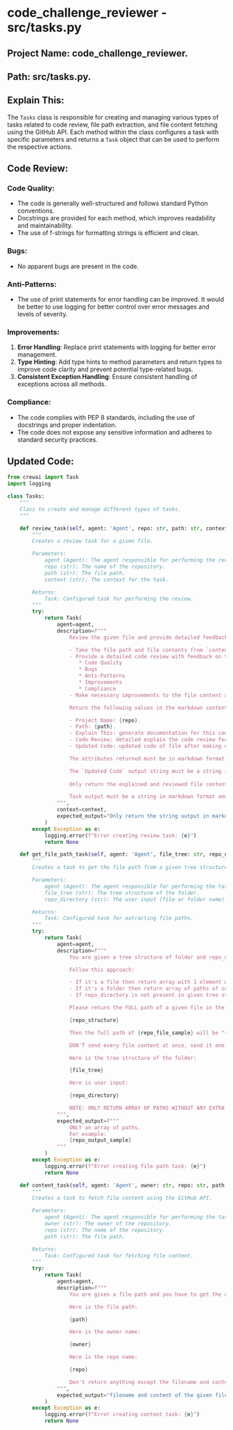 

# code_challenge_reviewer - src/tasks.py



## Project Name: code_challenge_reviewer.
## Path: src/tasks.py.
## Explain This:
The `Tasks` class is responsible for creating and managing various types of tasks related to code review, file path extraction, and file content fetching using the GitHub API. Each method within the class configures a task with specific parameters and returns a `Task` object that can be used to perform the respective actions.

## Code Review:
### Code Quality:
- The code is generally well-structured and follows standard Python conventions.
- Docstrings are provided for each method, which improves readability and maintainability.
- The use of f-strings for formatting strings is efficient and clean.

### Bugs:
- No apparent bugs are present in the code.

### Anti-Patterns:
- The use of print statements for error handling can be improved. It would be better to use logging for better control over error messages and levels of severity.

### Improvements:
1. **Error Handling**: Replace print statements with logging for better error management.
2. **Type Hinting**: Add type hints to method parameters and return types to improve code clarity and prevent potential type-related bugs.
3. **Consistent Exception Handling**: Ensure consistent handling of exceptions across all methods.

### Compliance:
- The code complies with PEP 8 standards, including the use of docstrings and proper indentation.
- The code does not expose any sensitive information and adheres to standard security practices.

## Updated Code:
```python
from crewai import Task
import logging

class Tasks:
    """
    Class to create and manage different types of tasks.
    """

    def review_task(self, agent: 'Agent', repo: str, path: str, context: str) -> Task:
        """
        Creates a review task for a given file.

        Parameters:
            agent (Agent): The agent responsible for performing the review.
            repo (str): The name of the repository.
            path (str): The file path.
            context (str): The context for the task.

        Returns:
            Task: Configured task for performing the review.
        """
        try:
            return Task(
                agent=agent,
                description=f"""
                    Review the given file and provide detailed feedback and a code review to ensure it adheres to industry code quality standards.

                    - Take the file path and file contents from `content_agent`.
                    - Provide a detailed code review with feedback on the following aspects:
                       * Code Quality
                       * Bugs
                       * Anti-Patterns
                       * Improvements
                       * Compliance
                    - Make necessary improvements to the file content and return the updated content as `updated_code`.

                    Return the following values in the markdown content output:

                    - Project Name: {repo}.
                    - Path: {path}.
                    - Explain This: generate documentation for this code, explain the entire code in a few lines.
                    - Code Review: detailed explain the code review for this code, provide feedback on the code quality, bugs, anti-patterns, improvements, and compliance.
                    - Updated Code: updated code of file after making code review and changes.

                    The attributes returned must be in markdown format, as heading h2 or ## and the value as its nested text.

                    The `Updated Code` output string must be a string in python format. This `Updated Code` output string should be involved by backticks such as ```python updated_code_output ```.
                    
                    Only return the explained and reviewed file content. If there are multiple explains and reviews, return the entire reviewed file content in markdown format.

                    Task output must be a string in markdown format and ensure the markdown content is accurate and well-structured.
                """,
                context=context,
                expected_output="Only return the string output in markdown format and ensure the markdown content is accurate and well-structured."
            )
        except Exception as e:
            logging.error(f"Error creating review task: {e}")
            return None

    def get_file_path_task(self, agent: 'Agent', file_tree: str, repo_directory: str, repo_structure: str, repo_file_sample: str, repo_fullpath_sample: str, repo_output_sample: str) -> Task:
        """
        Creates a task to get the file path from a given tree structure.

        Parameters:
            agent (Agent): The agent responsible for performing the task.
            file_tree (str): The tree structure of the folder.
            repo_directory (str): The user input (file or folder name).

        Returns:
            Task: Configured task for extracting file paths.
        """
        try:
            return Task(
                agent=agent,
                description=f"""
                    You are given a tree structure of folder and repo_directory. First, you have to decide whether it is a folder or file from the given tree structure of a folder.

                    Follow this approach:

                    - If it's a file then return array with 1 element which contains the full path of that file in this folder structure.
                    - If it's a folder then return array of paths of sub files inside that folder. If there is a subfolder in given folder, then return paths for those files as well.
                    - If repo_directory is not present in given tree structure then just return an empty array.

                    Please return the FULL path of a given file in the given folder tree structure. For example, if the tree structure looks like this:

                    {repo_structure}

                    Then the full path of {repo_file_sample} will be "{repo_fullpath_sample}".

                    DON'T send every file content at once, send it one by one to review_agent.

                    Here is the tree structure of the folder:

                    {file_tree}

                    Here is user input:

                    {repo_directory}

                    NOTE: ONLY RETURN ARRAY OF PATHS WITHOUT ANY EXTRA TEXT IN RESPONSE.
                """,
                expected_output=f"""
                    ONLY an array of paths.
                    For example:
                    {repo_output_sample}
                """
            )
        except Exception as e:
            logging.error(f"Error creating file path task: {e}")
            return None

    def content_task(self, agent: 'Agent', owner: str, repo: str, path: str) -> Task:
        """
        Creates a task to fetch file content using the GitHub API.

        Parameters:
            agent (Agent): The agent responsible for performing the task.
            owner (str): The owner of the repository.
            repo (str): The name of the repository.
            path (str): The file path.

        Returns:
            Task: Configured task for fetching file content.
        """
        try:
            return Task(
                agent=agent,
                description=f"""
                    You are given a file path and you have to get the content of the file and file name using the GitHub API.

                    Here is the file path:

                    {path}

                    Here is the owner name:

                    {owner}

                    Here is the repo name:

                    {repo}

                    Don't return anything except the filename and content.
                """,
                expected_output="filename and content of the given file"
            )
        except Exception as e:
            logging.error(f"Error creating content task: {e}")
            return None


